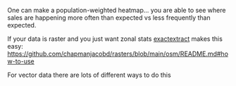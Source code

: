 One can make a population-weighted heatmap... you are able to see where sales are happening more often than expected vs less frequently than expected.

If your data is raster and you just want zonal stats [exactextract](https://github.com/isciences/exactextract) makes this easy: https://github.com/chapmanjacobd/rasters/blob/main/osm/README.md#how-to-use

For vector data there are lots of different ways to do this
